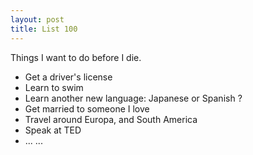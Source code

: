 ```yaml
---
layout: post
title: List 100   
---
```

Things I want to do before I die. 

* Get a driver's license   
* Learn to swim  
* Learn another new language: Japanese or Spanish ?    
* Get married to someone I love    
* Travel around Europa, and South America  
* Speak at TED  
* ... ... 
